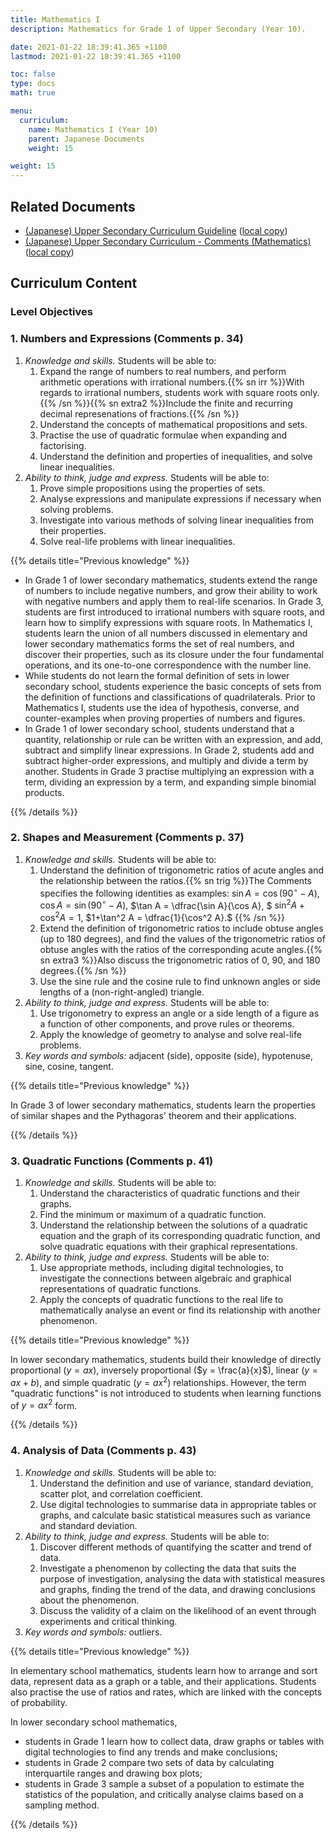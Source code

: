 ```yaml
---
title: Mathematics I
description: Mathematics for Grade 1 of Upper Secondary (Year 10).

date: 2021-01-22 18:39:41.365 +1100
lastmod: 2021-01-22 18:39:41.365 +1100

toc: false
type: docs
math: true

menu:
  curriculum:
    name: Mathematics I (Year 10)
    parent: Japanese Documents
    weight: 15

weight: 15
---
```


## Related Documents

- [(Japanese) Upper Secondary Curriculum Guideline](https://www.mext.go.jp/content/1384661_6_1_3.pdf) ([local copy](/courses/jpn-docs/chugaku-gakushu-shido-yoryo.pdf))
- [(Japanese) Upper Secondary Curriculum - Comments (Mathematics)](https://www.mext.go.jp/content/1407073_05_1_2.pdf) ([local copy](/courses/jpn-docs/chugaku-sugaku-kaisetsu.pdf))


## Curriculum Content

### Level Objectives


### 1. Numbers and Expressions (Comments p. 34)

1. *Knowledge and skills.* Students will be able to:
    1. Expand the range of numbers to real numbers, and perform arithmetic operations with irrational numbers.{{% sn irr %}}With regards to irrational numbers, students work with square roots only.{{% /sn %}}{{% sn extra2 %}}Include the finite and recurring decimal represenations of fractions.{{% /sn %}}
    2. Understand the concepts of mathematical propositions and sets.
    3. Practise the use of quadratic formulae when expanding and factorising.
    4. Understand the definition and properties of inequalities, and solve linear inequalities.
2. *Ability to think, judge and express.* Students will be able to:
    1. Prove simple propositions using the properties of sets.
    2. Analyse expressions and manipulate expressions if necessary when solving problems.
    3. Investigate into various methods of solving linear inequalities from their properties.
    4. Solve real-life problems with linear inequalities.

{{% details title="Previous knowledge" %}}

- In Grade 1 of lower secondary mathematics, students extend the range of numbers to include negative numbers, and grow their ability to work with negative numbers and apply them to real-life scenarios. In Grade 3, students are first introduced to irrational numbers with square roots, and learn how to simplify expressions with square roots. In Mathematics I, students learn the union of all numbers discussed in elementary and lower secondary mathematics forms the set of real numbers, and discover their properties, such as its closure under the four fundamental operations, and its one-to-one correspondence with the number line.
- While students do not learn the formal definition of sets in lower secondary school, students experience the basic concepts of sets from the definition of functions and classifications of quadrilaterals. Prior to Mathematics I, students use the idea of hypothesis, converse, and counter-examples when proving properties of numbers and figures.
- In Grade 1 of lower secondary school, students understand that a quantity, relationship or rule can be written with an expression, and add, subtract and simplify linear expressions. In Grade 2, students add and subtract higher-order expressions, and multiply and divide a term by another. Students in Grade 3 practise multiplying an expression with a term, dividing an expression by a term, and expanding simple binomial products.

{{% /details %}}


### 2. Shapes and Measurement (Comments p. 37)

1. *Knowledge and skills.* Students will be able to:
    1. Understand the definition of trigonometric ratios of acute angles and the relationship between the ratios.{{% sn trig %}}The Comments specifies the following identities as examples: $\sin A = \cos(90^\circ - A),$ $\cos A = \sin(90^\circ - A),$ $\tan A = \dfrac{\sin A}{\cos A}, $ $\sin^2 A + \cos^2 A = 1,$ $1+\tan^2 A = \dfrac{1}{\cos^2 A}.$ {{% /sn %}}
    2. Extend the definition of trigonometric ratios to include obtuse angles (up to 180 degrees), and find the values of the trigonometric ratios of obtuse angles with the ratios of the corresponding acute angles.{{% sn extra3 %}}Also discuss the trigonometric ratios of 0, 90, and 180 degrees.{{% /sn %}}
    3. Use the sine rule and the cosine rule to find unknown 
    angles or side lengths of a (non-right-angled) triangle.
2. *Ability to think, judge and express.* Students will be able to:
    1. Use trigonometry to express an angle or a side length of a figure as a function of other components, and prove rules or theorems.
    2. Apply the knowledge of geometry to analyse and solve real-life problems.
3. *Key words and symbols:* adjacent (side), opposite (side), hypotenuse, sine, cosine, tangent.

{{% details title="Previous knowledge" %}}

In Grade 3 of lower secondary mathematics, students learn the properties of similar shapes and the Pythagoras' theorem and their applications.

<p></p>

{{% /details %}}


### 3. Quadratic Functions (Comments p. 41)

1. *Knowledge and skills.* Students will be able to:
    1. Understand the characteristics of quadratic functions and their graphs.
    2. Find the minimum or maximum of a quadratic function.
    3. Understand the relationship between the solutions of a quadratic equation and the graph of its corresponding quadratic function, and solve quadratic equations with their graphical representations.
2. *Ability to think, judge and express.* Students will be able to:
    1. Use appropriate methods, including digital technologies, to investigate the connections between algebraic and graphical representations of quadratic functions.
    2. Apply the concepts of quadratic functions to the real life to mathematically analyse an event or find its relationship with another phenomenon.

{{% details title="Previous knowledge" %}}

In lower secondary mathematics, students build their knowledge of directly proportional ($y = ax$), inversely proportional ($y = \frac{a}{x}$), linear ($y = ax + b$), and simple quadratic ($y = ax^2$) relationships. However, the term "quadratic functions" is not introduced to students when learning functions of $y=ax^2$ form.

<p></p>

{{% /details %}}


### 4. Analysis of Data (Comments p. 43)

1. *Knowledge and skills.* Students will be able to:
    1. Understand the definition and use of variance, standard deviation, scatter plot, and correlation coefficient.
    2. Use digital technologies to summarise data in appropriate tables or graphs, and calculate basic statistical measures such as variance and standard deviation.
2. *Ability to think, judge and express.* Students will be able to:
    1. Discover different methods of quantifying the scatter and trend of data.
    2. Investigate a phenomenon by collecting the data that suits the purpose of investigation, analysing the data with statistical measures and graphs, finding the trend of the data, and drawing conclusions about the phenomenon.
    3. Discuss the validity of a claim on the likelihood of an event through experiments and critical thinking.
3. *Key words and symbols:* outliers.

{{% details title="Previous knowledge" %}}

In elementary school mathematics, students learn how to arrange and sort data, represent data as a graph or a table, and their applications. Students also practise the use of ratios and rates, which are linked with the concepts of probability.

In lower secondary school mathematics,
- students in Grade 1 learn how to collect data, draw graphs or tables with digital technologies to find any trends and make conclusions;
- students in Grade 2 compare two sets of data by calculating interquartile ranges and drawing box plots;
- students in Grade 3 sample a subset of a population to estimate the statistics of the population, and critically analyse claims based on a sampling method.

{{% /details %}}